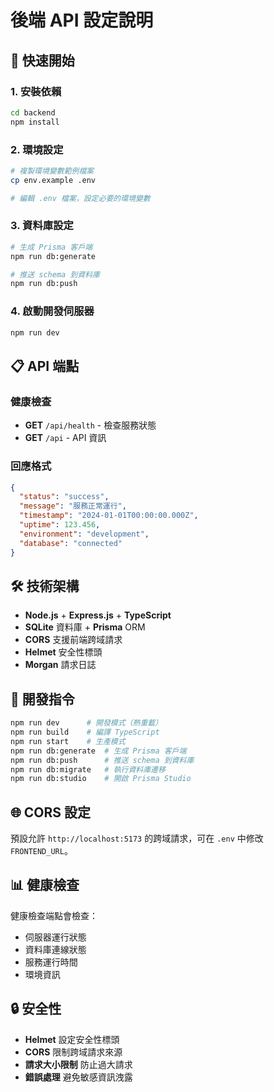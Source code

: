 # 後端 API 設定說明

## 🚀 **快速開始**

### 1. **安裝依賴**
```bash
cd backend
npm install
```

### 2. **環境設定**
```bash
# 複製環境變數範例檔案
cp env.example .env

# 編輯 .env 檔案，設定必要的環境變數
```

### 3. **資料庫設定**
```bash
# 生成 Prisma 客戶端
npm run db:generate

# 推送 schema 到資料庫
npm run db:push
```

### 4. **啟動開發伺服器**
```bash
npm run dev
```

## 📋 **API 端點**

### 健康檢查
- **GET** `/api/health` - 檢查服務狀態
- **GET** `/api` - API 資訊

### 回應格式
```json
{
  "status": "success",
  "message": "服務正常運行",
  "timestamp": "2024-01-01T00:00:00.000Z",
  "uptime": 123.456,
  "environment": "development",
  "database": "connected"
}
```

## 🛠️ **技術架構**

- **Node.js** + **Express.js** + **TypeScript**
- **SQLite** 資料庫 + **Prisma** ORM
- **CORS** 支援前端跨域請求
- **Helmet** 安全性標頭
- **Morgan** 請求日誌

## 🔧 **開發指令**

```bash
npm run dev      # 開發模式（熱重載）
npm run build    # 編譯 TypeScript
npm run start    # 生產模式
npm run db:generate  # 生成 Prisma 客戶端
npm run db:push      # 推送 schema 到資料庫
npm run db:migrate   # 執行資料庫遷移
npm run db:studio    # 開啟 Prisma Studio
```

## 🌐 **CORS 設定**

預設允許 `http://localhost:5173` 的跨域請求，可在 `.env` 中修改 `FRONTEND_URL`。

## 📊 **健康檢查**

健康檢查端點會檢查：
- 伺服器運行狀態
- 資料庫連線狀態
- 服務運行時間
- 環境資訊

## 🔒 **安全性**

- **Helmet** 設定安全性標頭
- **CORS** 限制跨域請求來源
- **請求大小限制** 防止過大請求
- **錯誤處理** 避免敏感資訊洩露
